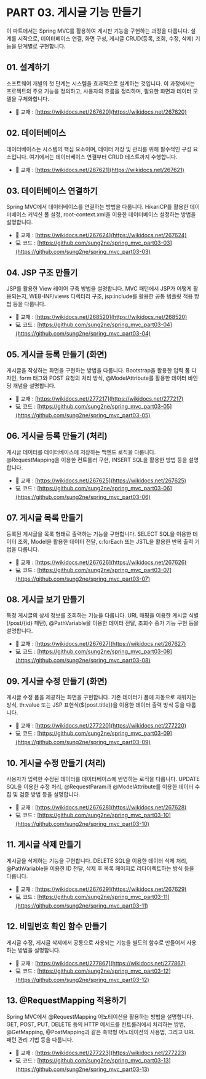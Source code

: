 # PART 03. 게시글 기능 만들기

이 파트에서는 Spring MVC를 활용하여 게시판 기능을 구현하는 과정을 다룹니다.
설계를 시작으로, 데이터베이스 연결, 화면 구성, 게시글 CRUD(등록, 조회, 수정, 삭제) 기능을 단계별로 구현합니다.

## 01. 설계하기

소프트웨어 개발의 첫 단계는 시스템을 효과적으로 설계하는 것입니다. 이 과정에서는 프로젝트의 주요 기능을 정의하고, 사용자의 흐름을 정리하며, 필요한 화면과 데이터 모델을 구체화합니다.

- 📖 교재 : [https://wikidocs.net/267620](https://wikidocs.net/267620)

## 02. 데이터베이스

데이터베이스는 시스템의 핵심 요소이며, 데이터 저장 및 관리를 위해 필수적인 구성 요소입니다. 여기에서는 데이터베이스 연결부터 CRUD 테스트까지 수행합니다.

- 📖 교재 : [https://wikidocs.net/267621](https://wikidocs.net/267621)

## 03. 데이터베이스 연결하기

Spring MVC에서 데이터베이스를 연결하는 방법을 다룹니다. HikariCP를 활용한 데이터베이스 커넥션 풀 설정, root-context.xml을 이용한 데이터베이스 설정하는 방법을 설명합니다.

- 📖 교재 : [https://wikidocs.net/267624](https://wikidocs.net/267624)
- 💻 코드 : [https://github.com/sung2ne/spring_mvc_part03-03](https://github.com/sung2ne/spring_mvc_part03-03)

## 04. JSP 구조 만들기

JSP를 활용한 View 레이어 구축 방법을 설명합니다. MVC 패턴에서 JSP가 어떻게 활용되는지, WEB-INF/views 디렉터리 구조, jsp:include를 활용한 공통 템플릿 적용 방법 등을 다룹니다.

- 📖 교재 : [https://wikidocs.net/268520](https://wikidocs.net/268520)
- 💻 코드 : [https://github.com/sung2ne/spring_mvc_part03-04](https://github.com/sung2ne/spring_mvc_part03-04)

## 05. 게시글 등록 만들기 (화면)

게시글을 작성하는 화면을 구현하는 방법을 다룹니다. Bootstrap을 활용한 입력 폼 디자인, form 태그와 POST 요청의 처리 방식, @ModelAttribute를 활용한 데이터 바인딩 개념을 설명합니다.

- 📖 교재 : [https://wikidocs.net/277217](https://wikidocs.net/277217)
- 💻 코드 : [https://github.com/sung2ne/spring_mvc_part03-05](https://github.com/sung2ne/spring_mvc_part03-05)

## 06. 게시글 등록 만들기 (처리)

게시글 데이터를 데이터베이스에 저장하는 백엔드 로직을 다룹니다. @RequestMapping을 이용한 컨트롤러 구현, INSERT SQL을 활용한 방법 등을 설명합니다.

- 📖 교재 : [https://wikidocs.net/267625](https://wikidocs.net/267625)
- 💻 코드 : [https://github.com/sung2ne/spring_mvc_part03-06](https://github.com/sung2ne/spring_mvc_part03-06)

## 07. 게시글 목록 만들기

등록된 게시글을 목록 형태로 출력하는 기능을 구현합니다. SELECT SQL을 이용한 데이터 조회, Model을 활용한 데이터 전달, c:forEach 또는 JSTL을 활용한 반복 출력 기법을 다룹니다.

- 📖 교재 : [https://wikidocs.net/267626](https://wikidocs.net/267626)
- 💻 코드 : [https://github.com/sung2ne/spring_mvc_part03-07](https://github.com/sung2ne/spring_mvc_part03-07)

## 08. 게시글 보기 만들기

특정 게시글의 상세 정보를 조회하는 기능을 다룹니다. URL 매핑을 이용한 게시글 식별 (/post/{id} 패턴), @PathVariable을 이용한 데이터 전달, 조회수 증가 기능 구현 등을 설명합니다.

- 📖 교재 : [https://wikidocs.net/267627](https://wikidocs.net/267627)
- 💻 코드 : [https://github.com/sung2ne/spring_mvc_part03-08](https://github.com/sung2ne/spring_mvc_part03-08)

## 09. 게시글 수정 만들기 (화면)

게시글 수정 폼을 제공하는 화면을 구현합니다. 기존 데이터가 폼에 자동으로 채워지는 방식, th:value 또는 JSP 표현식(${post.title})을 이용한 데이터 출력 방식 등을 다룹니다.

- 📖 교재 : [https://wikidocs.net/277220](https://wikidocs.net/277220)
- 💻 코드 : [https://github.com/sung2ne/spring_mvc_part03-09](https://github.com/sung2ne/spring_mvc_part03-09)

## 10. 게시글 수정 만들기 (처리)

사용자가 입력한 수정된 데이터를 데이터베이스에 반영하는 로직을 다룹니다. UPDATE SQL을 이용한 수정 처리, @RequestParam과 @ModelAttribute를 이용한 데이터 수집 및 검증 방법 등을 설명합니다.

- 📖 교재 : [https://wikidocs.net/267628](https://wikidocs.net/267628)
- 💻 코드 : [https://github.com/sung2ne/spring_mvc_part03-10](https://github.com/sung2ne/spring_mvc_part03-10)

## 11. 게시글 삭제 만들기

게시글을 삭제하는 기능을 구현합니다. DELETE SQL을 이용한 데이터 삭제 처리, @PathVariable을 이용한 ID 전달, 삭제 후 목록 페이지로 리다이렉트하는 방식 등을 다룹니다.

- 📖 교재 : [https://wikidocs.net/267629](https://wikidocs.net/267629)
- 💻 코드 : [https://github.com/sung2ne/spring_mvc_part03-11](https://github.com/sung2ne/spring_mvc_part03-11)

## 12. 비밀번호 확인 함수 만들기

게시글 수정, 게시글 삭제에서 공통으로 사용되는 기능을 별도의 함수로 만들어서 사용하는 방법을 설명합니다.

- 📖 교재 : [https://wikidocs.net/277867](https://wikidocs.net/277867)
- 💻 코드 : [https://github.com/sung2ne/spring_mvc_part03-12](https://github.com/sung2ne/spring_mvc_part03-12)

## 13. @RequestMapping 적용하기

Spring MVC에서 @RequestMapping 어노테이션을 활용하는 방법을 설명합니다. GET, POST, PUT, DELETE 등의 HTTP 메서드를 컨트롤러에서 처리하는 방법, @GetMapping, @PostMapping과 같은 축약형 어노테이션의 사용법, 그리고 URL 패턴 관리 기법 등을 다룹니다.

- 📖 교재 : [https://wikidocs.net/277223](https://wikidocs.net/277223)
- 💻 코드 : [https://github.com/sung2ne/spring_mvc_part03-13](https://github.com/sung2ne/spring_mvc_part03-13)